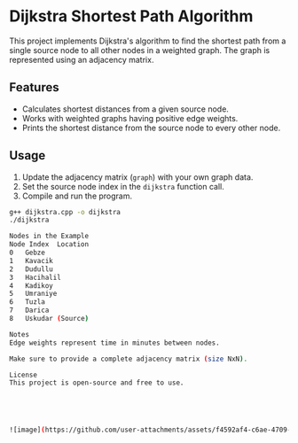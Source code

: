 # Dijkstra Shortest Path Algorithm

This project implements Dijkstra's algorithm to find the shortest path from a single source node to all other nodes in a weighted graph. The graph is represented using an adjacency matrix.

## Features

- Calculates shortest distances from a given source node.
- Works with weighted graphs having positive edge weights.
- Prints the shortest distance from the source node to every other node.

## Usage

1. Update the adjacency matrix (`graph`) with your own graph data.
2. Set the source node index in the `dijkstra` function call.
3. Compile and run the program.
```bash
g++ dijkstra.cpp -o dijkstra
./dijkstra

Nodes in the Example
Node Index	Location
0	Gebze
1	Kavacik
2	Dudullu
3	Hacihalil
4	Kadikoy
5	Umraniye
6	Tuzla
7	Darica
8	Uskudar (Source)

Notes
Edge weights represent time in minutes between nodes.

Make sure to provide a complete adjacency matrix (size NxN).

License
This project is open-source and free to use.





![image](https://github.com/user-attachments/assets/f4592af4-c6ae-4709-8b1e-61dda7a88705)

